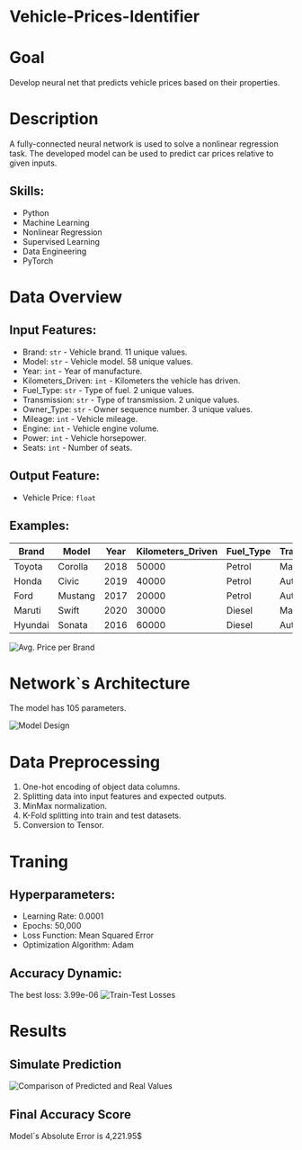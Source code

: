 # Vehicle-Prices-Identifier

# Goal
Develop neural net that predicts vehicle prices based on their properties.

# Description
A fully-connected neural network is used to solve a nonlinear regression task. The developed model can be used to predict car prices relative to given inputs.

## Skills:
- Python
- Machine Learning
- Nonlinear Regression
- Supervised Learning
- Data Engineering
- PyTorch


# Data Overview
## Input Features:
* Brand: `str` - Vehicle brand. 11 unique values.
* Model: `str` - Vehicle model. 58 unique values.
* Year: `int` - Year of manufacture.
* Kilometers_Driven: `int` - Kilometers the vehicle has driven.
* Fuel_Type: `str` - Type of fuel. 2 unique values.
* Transmission: `str` - Type of transmission. 2 unique values.
* Owner_Type: `str` - Owner sequence number. 3 unique values.
* Mileage: `int` - Vehicle mileage.
* Engine: `int` - Vehicle engine volume.
* Power: `int` - Vehicle horsepower.
* Seats: `int` - Number of seats.

## Output Feature:
- Vehicle Price: `float`

## Examples:
| Brand   | Model   | Year | Kilometers_Driven | Fuel_Type | Transmission | Owner_Type | Mileage | Engine | Power | Seats | Price   |
|---------|---------|------|-------------------|-----------|--------------|------------|---------|--------|-------|-------|---------|
| Toyota  | Corolla | 2018 | 50000             | Petrol    | Manual       | First      | 15      | 1498   | 108   | 5     | 800000  |
| Honda   | Civic   | 2019 | 40000             | Petrol    | Automatic    | Second     | 17      | 1597   | 140   | 5     | 1000000 |
| Ford    | Mustang | 2017 | 20000             | Petrol    | Automatic    | First      | 10      | 4951   | 395   | 4     | 2500000 |
| Maruti  | Swift   | 2020 | 30000             | Diesel    | Manual       | Third      | 23      | 1248   | 74    | 5     | 600000  |
| Hyundai | Sonata  | 2016 | 60000             | Diesel    | Automatic    | Second     | 18      | 1999   | 194   | 5     | 850000  |



![Avg. Price per Brand](https://github.com/the2roock/Vehicle-Prices-Identifier/blob/main/plots/Avg.%20Price%20per%20Brand.png)


# Network`s Architecture
The model has 105 parameters.

![Model Design](https://github.com/the2roock/Vehicle-Prices-Identifier/blob/main/plots/Model%20Architecture.png)


# Data Preprocessing
1. One-hot encoding of object data columns.
2. Splitting data into input features and expected outputs.
3. MinMax normalization.
4. K-Fold splitting into train and test datasets.
5. Conversion to Tensor.


# Traning
## Hyperparameters:
- Learning Rate: 0.0001
- Epochs: 50,000
- Loss Function: Mean Squared Error
- Optimization Algorithm: Adam
## Accuracy Dynamic:
The best loss: 3.99e-06
![Train-Test Losses](https://github.com/the2roock/Vehicle-Prices-Identifier/blob/main/plots/Training%20Results.png)


# Results
## Simulate Prediction
![Comparison of Predicted and Real Values](https://github.com/the2roock/Vehicle-Prices-Identifier/blob/main/plots/Comparison%20of%20Predicted%20and%20Real%20Values.png)
## Final Accuracy Score
Model`s Absolute Error is 4,221.95$
